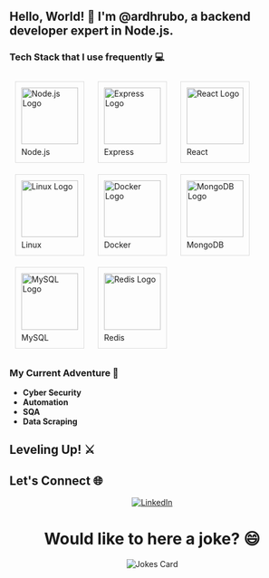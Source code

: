 ## Hello, World! 👋 I'm @ardhrubo, a backend developer expert in Node.js.

### Tech Stack that I use frequently 💻

<p align="center">
    <div style="display: inline-block; border: 1px solid #ddd; padding: 10px; margin: 10px;">
        <a href="#"><img src="https://upload.wikimedia.org/wikipedia/commons/d/d9/Node.js_logo.svg" alt="Node.js Logo" width="100px" style="margin-bottom: 5px;"></a><br>
        <span style="font-size: 14px;">Node.js</span>
    </div>
    <div style="display: inline-block; border: 1px solid #ddd; padding: 10px; margin: 10px;">
        <a href="#"><img src="https://upload.wikimedia.org/wikipedia/commons/6/64/Expressjs.png" alt="Express Logo" width="100px" style="margin-bottom: 5px;"></a><br>
        <span style="font-size: 14px;">Express</span>
    </div>
    <div style="display: inline-block; border: 1px solid #ddd; padding: 10px; margin: 10px;">
        <a href="#"><img src="https://upload.wikimedia.org/wikipedia/commons/a/a7/React-icon.svg" alt="React Logo" width="100px" style="margin-bottom: 5px;"></a><br>
        <span style="font-size: 14px;">React</span>
    </div>
    <div style="display: inline-block; border: 1px solid #ddd; padding: 10px; margin: 10px;">
        <a href="#"><img src="https://upload.wikimedia.org/wikipedia/commons/3/35/Tux.svg" alt="Linux Logo" width="100px" style="margin-bottom: 5px;"></a><br>
        <span style="font-size: 14px;">Linux</span>
    </div>
    <div style="display: inline-block; border: 1px solid #ddd; padding: 10px; margin: 10px;">
        <a href="#"><img src="https://upload.wikimedia.org/wikipedia/commons/7/79/Docker_(container_engine)_logo.png" alt="Docker Logo" width="100px" style="margin-bottom: 5px;"></a><br>
        <span style="font-size: 14px;">Docker</span>
    </div>
    <div style="display: inline-block; border: 1px solid #ddd; padding: 10px; margin: 10px;">
        <a href="#"><img src="https://upload.wikimedia.org/wikipedia/commons/9/93/MongoDB_Logo.svg" alt="MongoDB Logo" width="100px" style="margin-bottom: 5px;"></a><br>
        <span style="font-size: 14px;">MongoDB</span>
    </div>
    <div style="display: inline-block; border: 1px solid #ddd; padding: 10px; margin: 10px;">
        <a href="#"><img src="https://upload.wikimedia.org/wikipedia/en/d/dd/MySQL_logo.svg" alt="MySQL Logo" width="100px" style="margin-bottom: 5px;"></a><br>
        <span style="font-size: 14px;">MySQL</span>
    </div>
    <div style="display: inline-block; border: 1px solid #ddd; padding: 10px; margin: 10px;">
        <a href="#"><img src="https://upload.wikimedia.org/wikipedia/en/6/6b/Redis_Logo.svg" alt="Redis Logo" width="100px" style="margin-bottom: 5px;"></a><br>
        <span style="font-size: 14px;">Redis</span>
    </div>

</p>

### My Current Adventure 🌱
- **Cyber Security**
- **Automation**
- **SQA**
- **Data Scraping**



## Leveling Up! ⚔️

## Let's Connect 🌐

<p align="center">
  <a href="https://www.linkedin.com/in/ardhrubo/">
    <img src="https://upload.wikimedia.org/wikipedia/commons/8/81/LinkedIn_icon.svg" alt="LinkedIn" />
  </a>
</p>

<h1 align="center"> Would like to here a joke? 😄 </h1>
<p align="center">
<img src="https://readme-jokes.vercel.app/api" alt="Jokes Card" />
</p>


